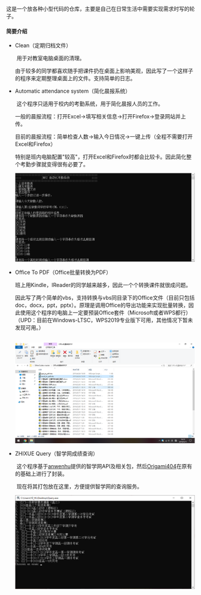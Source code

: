 这是一个放各种小型代码的仓库，主要是自己在日常生活中需要实现需求时写的轮子。

#### 简要介绍

- Clean（定期归档文件）

  ​	用于对教室电脑桌面的清理。

  ​	由于较多的同学都喜欢随手把课件扔在桌面上影响美观，因此写了一个这样子的程序来定期整理桌面上的文件。支持简单的日志。

- Automatic attendance system（简化晨报系统）

  ​	这个程序只适用于校内的考勤系统，用于简化晨报人员的工作。

  ​	一般的晨报流程：打开Excel->填写相关信息->打开Firefox->登录网站并上传。

  ​	目前的晨报流程：简单检查人数->输入今日情况->一键上传（全程不需要打开Excel和Firefox）

  ​	特别是班内电脑配置"较高"，打开Excel和Firefox时都会比较卡。因此简化整个考勤步骤就变得很有必要了。

  ![](https://github.com/YZ-HL/OtherCodes/blob/master/images/Automatic%20attendance%20system.png?raw=true)



- Office To PDF（Office批量转换为PDF）

  ​	班上用Kindle，IReader的同学越来越多，因此一个个转换课件就很成问题。

  ​	因此写了两个简单的vbs，支持转换与vbs同目录下的Office文件（目前只包括doc，docx，ppt，pptx）。原理是调用Office的导出功能来实现批量转换，因此使用这个程序的电脑上一定要预装Office套件（Microsoft或者WPS都行）（UPD：目前在Windows-LTSC，WPS2019专业版下可用，其他情况下暂未发现可用。）

  ​	![](https://github.com/YZ-HL/OtherCodes/blob/master/images/Office%20To%20PDF.png?raw=true)



- ZHIXUE Query（智学网成绩查询）

  ​	这个程序基于[anwenhu](https://github.com/anwenhu/zhixuewang)提供的智学网API及相关包，然后[Origami404](https://github.com/Origami404/CommandZhixue)在原有的基础上进行了封装。

  ​	现在将其打包放在这里，方便提供智学网的查询服务。

  ![](https://github.com/YZ-HL/OtherCodes/blob/master/images/ZHIXUE%20Query.png?raw=true)
